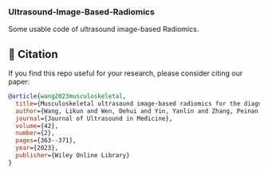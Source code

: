 ### Ultrasound-Image-Based-Radiomics
Some usable code of ultrasound image-based Radiomics.

## 📖 Citation
If you find this repo useful for your research, please consider citing our paper:

```bibtex
@article{wang2023musculoskeletal,
  title={Musculoskeletal ultrasound image-based radiomics for the diagnosis of Achilles tendinopathy in skiers},
  author={Wang, Likun and Wen, Dehui and Yin, Yanlin and Zhang, Peinan and Wen, Wen and Gao, Jun and Jiang, Zekun},
  journal={Journal of Ultrasound in Medicine},
  volume={42},
  number={2},
  pages={363--371},
  year={2023},
  publisher={Wiley Online Library}
}
